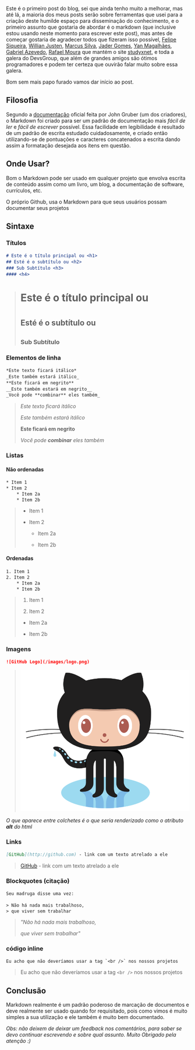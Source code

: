
Este é o primeiro post do blog, sei que ainda tenho muito a melhorar, mas até lá, a maioria dos meus posts serão sobre ferramentas que usei para a criação deste humilde espaço para disseminação do conhecimento, e o primeiro assunto que gostaria de abordar é o markdown (que inclusive estou usando neste momento para escrever este post), mas antes de começar gostaria de agradecer todos que fizeram isso possível, [Felipe Siqueira](https://github.com/flipggs), [Willian Justen](https://github.com/willianjusten), [Marcus Silva](https://github.com/mvfsilva), [Jader Gomes](https://github.com/jjaderg), [Yan Magalhães](https://github.com/YanMagale), [Gabriel Azevedo](https://github.com/gabrielazevedo),  [Rafael Moura](http://github.com/rafaelrmou) que mantém o site [studyxnet](http://www.studyxnet.com/), e toda a galera do DevsGroup, que além de grandes amigos são ótimos programadores e podem ter certeza que ouvirão falar muito sobre essa galera.

Bom sem mais papo furado vamos dar início ao post.

## Filosofia

Segundo a [documentação](http://daringfireball.net/projects/markdown/) oficial feita por John Gruber (um dos criadores), o Markdown foi criado para ser um padrão de documentação mais *fácil de ler* e *fácil de escrever* possível. Essa facilidade em legibilidade é resultado de um padrão de escrita estudado cuidadosamente, e criado então utilizando-se de pontuações e caracteres concatenados a escrita dando assim a formatação desejada aos itens em questão.

## Onde Usar?

Bom o Markdown pode ser usado em qualquer projeto que envolva escrita de conteúdo assim como um livro, um blog, a documentação de software, currículos, etc. 

O próprio Github, usa o Markdown para que seus usuários possam documentar seus projetos

## Sintaxe

### Títulos

```md
# Este é o título principal ou <h1>
## Esté é o subtítulo ou <h2>
### Sub Subtítulo <h3>
#### <h4> 
```

> # Este é o título principal ou <h1>
> 
> ## Esté é o subtítulo ou <h2>
>
> ### Sub Subtítulo <h3>
>
> #### <h4> 


### Elementos de linha

```md
*Este texto ficará itálico*
_Este também estará itálico_
**Este ficará em negrito**
__Este também estará em negrito__
_Você pode **combinar** eles também_
```

> *Este texto ficará itálico*
> 
> _Este também estará itálico_
> 
> **Este ficará em negrito**
> 
> _Você pode **combinar** eles também_


### Listas

#### Não ordenadas

```
* Item 1
* Item 2
	* Item 2a
	* Item 2b
```

> * Item 1
>
> * Item 2
>
> 	* Item 2a
>
>	* Item 2b


#### Ordenadas

```
1. Item 1
2. Item 2
	* Item 2a
	* Item 2b
```

> 1. Item 1
> 
> 2. Item 2
>
> 	* Item 2a
>
>	* Item 2b


### Imagens

```md
![GitHub Logo](/images/logo.png)
```

> ![GitHub Logo](/posts/usando-markdown/Octocat.png)

_O que aparece entre colchetes é o que seria renderizado como o atributo **alt** do html_

### Links

```md
[GitHub](http://github.com) - link com um texto atrelado a ele 
```
 
> [GitHub](http://github.com) - link com um texto atrelado a ele 

### Blockquotes (citação)

```
Seu madruga disse uma vez:

> Não há nada mais trabalhoso,
> que viver sem trabalhar

```

> *"Não há nada mais trabalhoso,*
> 
> *que viver sem trabalhar"*

### código inline

```
Eu acho que não deveríamos usar a tag `<br />` nos nossos projetos
```

> Eu acho que não deveríamos usar a tag `<br />` nos nossos projetos

## Conclusão

Markdown realmente é um padrão poderoso de marcação de documentos e deve realmente ser usado quando for requisitado, pois como vimos é muito simples a sua utilização e ele também é muito bem documentado.

*Obs: não deixem de deixar um feedback nos comentários, para saber se devo continuar escrevendo e sobre qual assunto. Muito Obrigado pela atenção :)*



